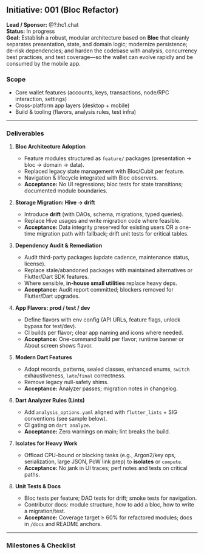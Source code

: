 ## Initiative: 001 (Bloc Refactor)

**Lead / Sponsor:** @?:hc1.chat  
**Status:** In progress  
**Goal:** Establish a robust, modular architecture based on **Bloc** that cleanly separates presentation, state, and domain logic; modernize persistence; de-risk dependencies; and harden the codebase with analysis, concurrency best practices, and test coverage—so the wallet can evolve rapidly and be consumed by the mobile app.

### Scope
- Core wallet features (accounts, keys, transactions, node/RPC interaction, settings)
- Cross-platform app layers (desktop + mobile)
- Build & tooling (flavors, analysis rules, test infra)

---

### Deliverables

1. **Bloc Architecture Adoption**
   - Feature modules structured as `feature/` packages (presentation → bloc → domain → data).
   - Replaced legacy state management with Bloc/Cubit per feature.
   - Navigation & lifecycle integrated with Bloc observers.
   - **Acceptance:** No UI regressions; bloc tests for state transitions; documented module boundaries.

2. **Storage Migration: Hive → drift**
   - Introduce **drift** (with DAOs, schema, migrations, typed queries).
   - Replace Hive usages and write migration code where feasible.
   - **Acceptance:** Data integrity preserved for existing users OR a one-time migration path with fallback; drift unit tests for critical tables.

3. **Dependency Audit & Remediation**
   - Audit third-party packages (update cadence, maintenance status, license).
   - Replace stale/abandoned packages with maintained alternatives or Flutter/Dart SDK features.
   - Where sensible, **in-house small utilities** replace heavy deps.
   - **Acceptance:** Audit report committed; blockers removed for Flutter/Dart upgrades.

4. **App Flavors: prod / test / dev**
   - Define flavors with env config (API URLs, feature flags, unlock bypass for test/dev).
   - CI builds per flavor; clear app naming and icons where needed.
   - **Acceptance:** One-command build per flavor; runtime banner or About screen shows flavor.

5. **Modern Dart Features**
   - Adopt records, patterns, sealed classes, enhanced enums, `switch` exhaustiveness, `late`/`final` correctness.
   - Remove legacy null-safety shims.
   - **Acceptance:** Analyzer passes; migration notes in changelog.

6. **Dart Analyzer Rules (Lints)**
   - Add `analysis_options.yaml` aligned with `flutter_lints` + SIG conventions (see sample below).
   - CI gating on `dart analyze`.
   - **Acceptance:** Zero warnings on main; lint breaks the build.

7. **Isolates for Heavy Work**
   - Offload CPU-bound or blocking tasks (e.g., Argon2/key ops, serialization, large JSON, PoW link prep) to **isolates** or `compute`.
   - **Acceptance:** No jank in UI traces; perf notes and tests on critical paths.

8. **Unit Tests & Docs**
   - Bloc tests per feature; DAO tests for drift; smoke tests for navigation.
   - Contributor docs: module structure, how to add a bloc, how to write a migration/test.
   - **Acceptance:** Coverage target ≥ 60% for refactored modules; docs in `/docs` and README anchors.

---

### Milestones & Checklist